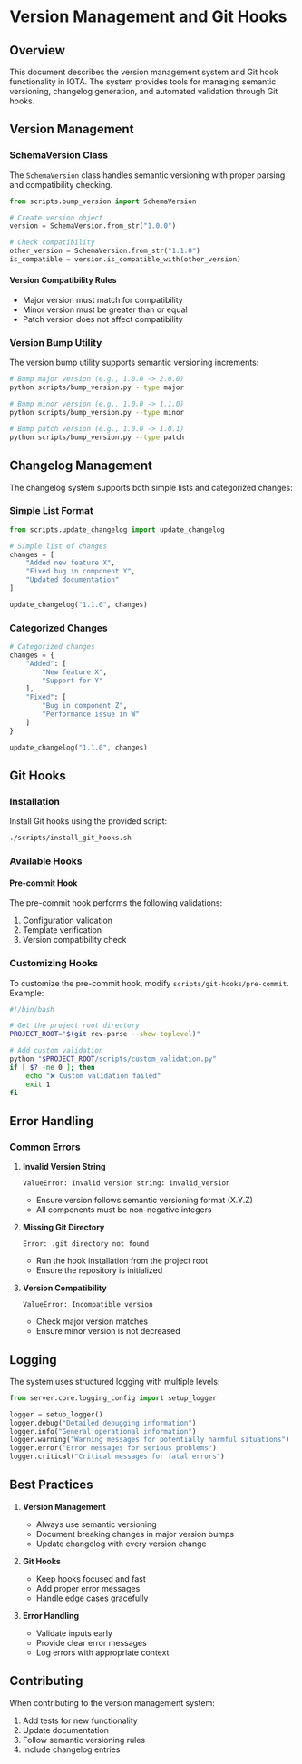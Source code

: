 # Version Management and Git Hooks

## Overview

This document describes the version management system and Git hook functionality in IOTA. The system provides tools for managing semantic versioning, changelog generation, and automated validation through Git hooks.

## Version Management

### SchemaVersion Class

The `SchemaVersion` class handles semantic versioning with proper parsing and compatibility checking.

```python
from scripts.bump_version import SchemaVersion

# Create version object
version = SchemaVersion.from_str("1.0.0")

# Check compatibility
other_version = SchemaVersion.from_str("1.1.0")
is_compatible = version.is_compatible_with(other_version)
```

#### Version Compatibility Rules

- Major version must match for compatibility
- Minor version must be greater than or equal
- Patch version does not affect compatibility

### Version Bump Utility

The version bump utility supports semantic versioning increments:

```bash
# Bump major version (e.g., 1.0.0 -> 2.0.0)
python scripts/bump_version.py --type major

# Bump minor version (e.g., 1.0.0 -> 1.1.0)
python scripts/bump_version.py --type minor

# Bump patch version (e.g., 1.0.0 -> 1.0.1)
python scripts/bump_version.py --type patch
```

## Changelog Management

The changelog system supports both simple lists and categorized changes:

### Simple List Format

```python
from scripts.update_changelog import update_changelog

# Simple list of changes
changes = [
    "Added new feature X",
    "Fixed bug in component Y",
    "Updated documentation"
]

update_changelog("1.1.0", changes)
```

### Categorized Changes

```python
# Categorized changes
changes = {
    "Added": [
        "New feature X",
        "Support for Y"
    ],
    "Fixed": [
        "Bug in component Z",
        "Performance issue in W"
    ]
}

update_changelog("1.1.0", changes)
```

## Git Hooks

### Installation

Install Git hooks using the provided script:

```bash
./scripts/install_git_hooks.sh
```

### Available Hooks

#### Pre-commit Hook

The pre-commit hook performs the following validations:

1. Configuration validation
2. Template verification
3. Version compatibility check

### Customizing Hooks

To customize the pre-commit hook, modify `scripts/git-hooks/pre-commit`. Example:

```bash
#!/bin/bash

# Get the project root directory
PROJECT_ROOT="$(git rev-parse --show-toplevel)"

# Add custom validation
python "$PROJECT_ROOT/scripts/custom_validation.py"
if [ $? -ne 0 ]; then
    echo "❌ Custom validation failed"
    exit 1
fi
```

## Error Handling

### Common Errors

1. **Invalid Version String**
   ```
   ValueError: Invalid version string: invalid_version
   ```
   - Ensure version follows semantic versioning format (X.Y.Z)
   - All components must be non-negative integers

2. **Missing Git Directory**
   ```
   Error: .git directory not found
   ```
   - Run the hook installation from the project root
   - Ensure the repository is initialized

3. **Version Compatibility**
   ```
   ValueError: Incompatible version
   ```
   - Check major version matches
   - Ensure minor version is not decreased

## Logging

The system uses structured logging with multiple levels:

```python
from server.core.logging_config import setup_logger

logger = setup_logger()
logger.debug("Detailed debugging information")
logger.info("General operational information")
logger.warning("Warning messages for potentially harmful situations")
logger.error("Error messages for serious problems")
logger.critical("Critical messages for fatal errors")
```

## Best Practices

1. **Version Management**
   - Always use semantic versioning
   - Document breaking changes in major version bumps
   - Update changelog with every version change

2. **Git Hooks**
   - Keep hooks focused and fast
   - Add proper error messages
   - Handle edge cases gracefully

3. **Error Handling**
   - Validate inputs early
   - Provide clear error messages
   - Log errors with appropriate context

## Contributing

When contributing to the version management system:

1. Add tests for new functionality
2. Update documentation
3. Follow semantic versioning rules
4. Include changelog entries
